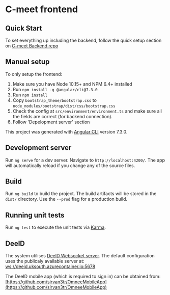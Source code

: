 # C-meet frontend

## Quick Start
To set everything up including the backend, follow the quick setup section on [C-meet Backend repo](https://github.com/bakshi41c/mdt_server)

## Manual setup
To only setup the frontend: <br>
1. Make sure you have Node 10.15+ and NPM 6.4+ installed
2. Run `npm install -g @angular/cli@7.3.0`
3. Run `npm install`
4. Copy `bootstrap_theme/bootstrap.css` to  `node_modules/bootstrap/dist/css/bootstrap.css`
5. Check the config at `src/environment/environment.ts` and make sure all the fields are correct (for backend connection).
6. Follow 'Depelopment server' section


This project was generated with [Angular CLI](https://github.com/angular/angular-cli) version 7.3.0.

## Development server

Run `ng serve` for a dev server. Navigate to `http://localhost:4200/`. The app will automatically reload if you change any of the source files.

## Build

Run `ng build` to build the project. The build artifacts will be stored in the `dist/` directory. Use the `--prod` flag for a production build.

## Running unit tests

Run `ng test` to execute the unit tests via [Karma](https://karma-runner.github.io).

## DeeID
The system utilises [DeeID Websocket server](https://github.com/deeid/websocket_server).
The default configuration uses the publicaly available server at: [ws://deeid.uksouth.azurecontainer.io:5678]()

The DeeID mobile app (which is required to sign in) can be obtained from: <br>
[https://github.com/sirvan3tr/OmneeMobileApp](https://github.com/sirvan3tr/OmneeMobileApp)

